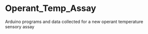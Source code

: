 # Operant_Temp_Assay
 Arduino programs and data collected for a new operant temperature sensory assay

